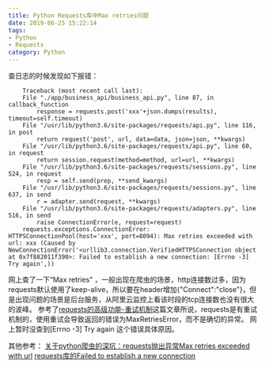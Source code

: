 ```yaml
---
title: Python Requests库中Max retries问题
date: 2019-06-25 15:22:14
tags: 
- Python
- Requests
category: Python
---
```

查日志的时候发现如下报错：
```
    Traceback (most recent call last):
    File "./app/business_api/business_api.py", line 87, in callback_function
        response = requests.post('xxx'+json.dumps(results), timeout=self.timeout)
    File "/usr/lib/python3.6/site-packages/requests/api.py", line 116, in post
        return request('post', url, data=data, json=json, **kwargs)
    File "/usr/lib/python3.6/site-packages/requests/api.py", line 60, in request
        return session.request(method=method, url=url, **kwargs)
    File "/usr/lib/python3.6/site-packages/requests/sessions.py", line 524, in request
        resp = self.send(prep, **send_kwargs)
    File "/usr/lib/python3.6/site-packages/requests/sessions.py", line 637, in send
        r = adapter.send(request, **kwargs)
    File "/usr/lib/python3.6/site-packages/requests/adapters.py", line 516, in send
        raise ConnectionError(e, request=request)
    requests.exceptions.ConnectionError: HTTPSConnectionPool(host='xxx', port=8094): Max retries exceeded with url: xxx (Caused by NewConnectionError('<urllib3.connection.VerifiedHTTPSConnection object at 0x7f882011f390>: Failed to establish a new connection: [Errno -3] Try again',))
```
网上查了一下“Max retries” ，一般出现在爬虫的场景，http连接数过多，因为requests默认使用了keep-alive，所以要在header增加{"Connect":"close"}，但是出现问题的场景是后台服务，从阿里云监控上看该时段的tcp连接数也没有很大的波峰。
参考了[requests的高级功能-重试机制](https://fanchao01.github.io/blog/2016/07/30/pythonlib-request3/)这篇文章所说，requests是有重试机制的，使用重试会导致返回的错误为MaxRetriesError，而不是确切的异常。
网上暂时没查到[Errno -3] Try again 这个错误具体原因。


其他参考：
[关于python爬虫的深坑：requests抛出异常Max retries exceeded with url](https://www.jwlchina.cn/2016/10/29/关于python爬虫的深坑：requests抛出异常Max%20retries%20exceeded%20with%20url/)
[requests库的Failed to establish a new connection](https://eclipsesv.com/2017/01/29/requests库error/)